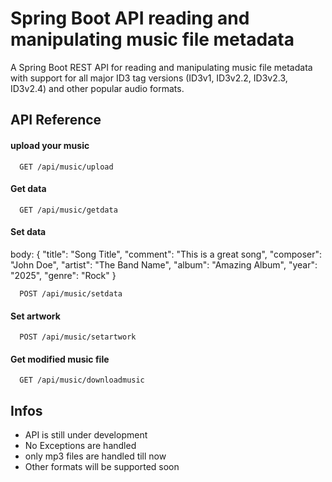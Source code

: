 
# Spring Boot API reading and manipulating music file metadata

A Spring Boot REST API for reading and manipulating music file metadata with support for all major ID3 tag versions (ID3v1, ID3v2.2, ID3v2.3, ID3v2.4) and other popular audio formats.
## API Reference

#### upload your music

```http
  GET /api/music/upload
```


#### Get data

```http
  GET /api/music/getdata
```


#### Set data
body:
{
  "title": "Song Title",
  "comment": "This is a great song",
  "composer": "John Doe",
  "artist": "The Band Name",
  "album": "Amazing Album",
  "year": "2025",
  "genre": "Rock"
}
```http
  POST /api/music/setdata
```
#### Set artwork

```http
  POST /api/music/setartwork
```
#### Get modified music file

```http
  GET /api/music/downloadmusic
```


## Infos
- API is still under development
- No Exceptions are handled
- only mp3 files are handled till now
- Other formats will be supported soon

